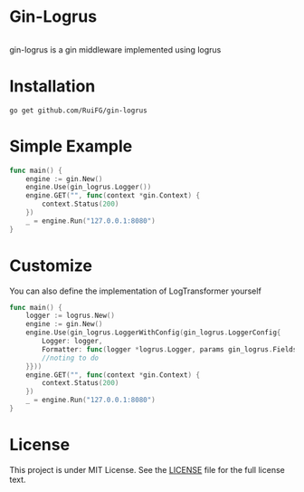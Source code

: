 # Gin-Logrus
######
gin-logrus is a gin middleware implemented using logrus
# Installation
```shell script
go get github.com/RuiFG/gin-logrus
```
# Simple Example
```go
func main() {
	engine := gin.New()
	engine.Use(gin_logrus.Logger())
	engine.GET("", func(context *gin.Context) {
		context.Status(200)
	})
	_ = engine.Run("127.0.0.1:8080")
}
```
# Customize
You can also define the implementation of LogTransformer yourself
```go
func main() {
	logger := logrus.New()
	engine := gin.New()
	engine.Use(gin_logrus.LoggerWithConfig(gin_logrus.LoggerConfig{
		Logger: logger, 
		Formatter: func(logger *logrus.Logger, params gin_logrus.FieldsParams) {
		//noting to do
	}}))
	engine.GET("", func(context *gin.Context) {
		context.Status(200)
	})
	_ = engine.Run("127.0.0.1:8080")
}
```

# License
This project is under MIT License. See the [LICENSE](LICENSE) file for the full license text.